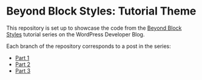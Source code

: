 # Beyond Block Styles: Tutorial Theme

This repository is set up to showcase the code from the [Beyond Block Styles](https://developer.wordpress.org/news/tag/beyond-block-styles/) tutorial series on the WordPress Developer Blog.

Each branch of the repository corresponds to a post in the series:

- [Part 1](/tree/part-1)
- [Part 2](/tree/part-2)
- [Part 3](/tree/part-3)
